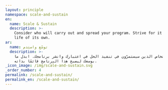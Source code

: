 ```yaml
---
layout: principle
namespace: scale-and-sustain
en:
  name: Scale & Sustain
  description: >-
    Consider who will carry out and spread your program. Strive for it to have a
    life of its own.
ar:
  name: توسّع واستدم
  description: >-
    خذ الأشخاص الذين سيستمرّون في تنفيذ الحل في اعتبارك وانشر برنامجك. ابذل ما
    بوسعك ليصبح هذا البرنامج قائمًا بذاته.
_icon_image: /img/scale-and-sustain.svg
_order_number: 4
permalink: /scale-and-sustain/
permalink_en: /scale-and-sustain/
---
```


